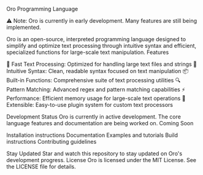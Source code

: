 Oro Programming Language

⚠️ Note: Oro is currently in early development. Many features are still being implemented.

Oro is an open-source, interpreted programming language designed to simplify and optimize text processing through intuitive syntax and efficient, specialized functions for large-scale text manipulation.
Features

🚀 Fast Text Processing: Optimized for handling large text files and strings
🧩 Intuitive Syntax: Clean, readable syntax focused on text manipulation
📦 Built-in Functions: Comprehensive suite of text processing utilities
🔍 Pattern Matching: Advanced regex and pattern matching capabilities
⚡ Performance: Efficient memory usage for large-scale text operations
🔌 Extensible: Easy-to-use plugin system for custom text processors

Development Status
Oro is currently in active development. The core language features and documentation are being worked on.
Coming Soon

Installation instructions
Documentation
Examples and tutorials
Build instructions
Contributing guidelines

Stay Updated
Star and watch this repository to stay updated on Oro's development progress.
License
Oro is licensed under the MIT License. See the LICENSE file for details.
